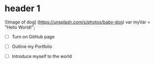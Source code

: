 # header 1 
![Image of dog] (https://unsplash.com/s/photos/baby-dog)
var myVar = "Hello World!";
- [ ] Turn on GitHub page
- [ ] Outline my Portfolio
- [ ] Introduce myself to the world

